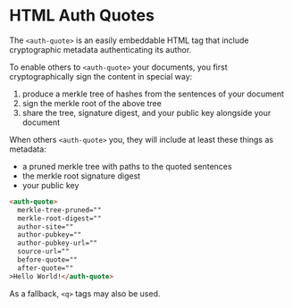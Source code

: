 # HTML Auth Quotes

The `<auth-quote>` is an easily embeddable HTML tag that include cryptographic metadata authenticating its author.

To enable others to `<auth-quote>` your documents, you first cryptographically sign the content in special way:

1) produce a merkle tree of hashes from the sentences of your document
2) sign the merkle root of the above tree
3) share the tree, signature digest, and your public key alongside your document


When others `<auth-quote>` you, they will include at least these things as metadata:
* a pruned merkle tree with paths to the quoted sentences
* the merkle root signature digest
* your public key

```html
<auth-quote>
  merkle-tree-pruned=""
  merkle-root-digest=""
  author-site=""
  author-pubkey=""
  author-pubkey-url=""
  source-url=""
  before-quote=""
  after-quote=""
>Hello World!</auth-quote>
```

As a fallback, `<q>` tags may also be used.
